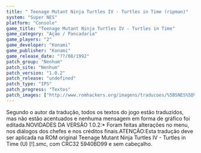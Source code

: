 ```yaml
---
title: " Teenage Mutant Ninja Turtles IV - Turtles in Time (ripman)"
system: "Super NES"
platform: "Console"
game_title: "Teenage Mutant Ninja Turtles IV - Turtles in Time"
game_category: "Ação / Pancadaria"
game_players: "2"
game_developer: "Konami"
game_publisher: "Konami"
game_release_date: "??/08/1992"
patch_group: "Nenhum"
patch_site: "Nenhum"
patch_version: "1.0.2"
patch_release: "undefined"
patch_type: "IPS"
patch_progress: "Textos"
patch_images: ["http://www.romhackers.org/imagens/traducoes/%5BSNES%5D%20Teenage%20Mutant%20Ninja%20Turtles%20IV%20-%20Turtles%20in%20Time%20-%20ripman%20-%201.png","http://www.romhackers.org/imagens/traducoes/%5BSNES%5D%20Teenage%20Mutant%20Ninja%20Turtles%20IV%20-%20Turtles%20in%20Time%20-%20ripman%20-%202.png","http://www.romhackers.org/imagens/traducoes/%5BSNES%5D%20Teenage%20Mutant%20Ninja%20Turtles%20IV%20-%20Turtles%20in%20Time%20-%20ripman%20-%203.png"]
---
```

Segundo o autor da tradução, todos os textos do jogo estão traduzidos, mas não estão acentuados e nenhuma mensagem em forma de gráfico foi editada.NOVIDADES DA VERSÃO 1.0.2:* Foram feitas alterações no menu, nos diálogos dos chefes e nos créditos finais.ATENÇÃO:Esta tradução deve ser aplicada na ROM original Teenage Mutant Ninja Turtles IV - Turtles in Time (U) [!].smc, com CRC32 5940BD99 e sem cabeçalho.